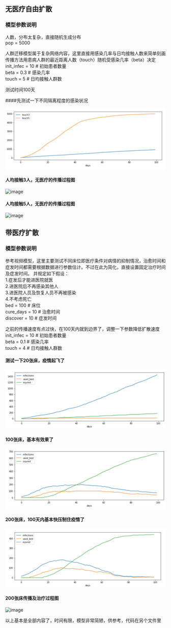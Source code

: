 ## 无医疗自由扩散

### 模型参数说明
人数，分布太复杂，直接随机生成分布<br>
pop = 5000 


人群迁移模型属于复杂网络内容，这里直接用感染几率与日均接触人数来简单刻画<br>
传播方法用患病人群的最近距离人数（touch）随机受感染几率（beta）决定<br> 
init_infec =  10 # 初始患者数量<br>
beta = 0.3   # 感染几率<br>
touch = 5   # 日均接触人群数

测试时间100天

####先测试一下不同隔离程度的感染状况

![image](https://github.com/rayzzy/sir_model/blob/master/pic1.png) 

#### 人均接触3人，无医疗的传播过程图
![image](https://github.com/rayzzy/sir_model/blob/master/propa3.gif) 
#### 人均接触5人，无医疗的传播过程图
![image](https://github.com/rayzzy/sir_model/blob/master/propa.gif) 


## 带医疗扩散

### 模型参数说明
参考视频模型，这里主要测试不同床位即医疗条件对病情的抑制情况，治愈时间和症发时间都需要根据数据进行参数估计。不过在此为简化，直接设置固定治疗时间及症发时间。
并规定如下假设：<br>
1.症发后才能进医院就医<br>
2.进医院后不再感染其他人<br>
3.进医院人员及恢复人员不再被感染<br>
4.不考虑死亡<br>
bed = 100 # 床位<br>
cure_days = 10 # 治愈时间<br>
discover = 10 # 症发时间<br>

之前的传播速度有点过快，在100天内就到边界了，调整一下参数降低扩散速度<br>
init_infec =  10 # 初始患者数量<br>
beta = 0.1   # 感染几率<br>
touch = 4   # 日均接触人群数

#### 测试一下20张床，疫情起飞了

![image](https://github.com/rayzzy/sir_model/blob/master/cure20.png) 

#### 100张床，基本有效果了

![image](https://github.com/rayzzy/sir_model/blob/master/cure100.png) 

#### 200张床，100天内基本快压制住疫情了

![image](https://github.com/rayzzy/sir_model/blob/master/cure200.png) 

#### 200张床传播及治疗过程图
![image](https://github.com/rayzzy/sir_model/blob/master/cured.gif) 

以上基本是全部内容了，时间有限，模型非常简陋，供参考，代码在另个文件里
